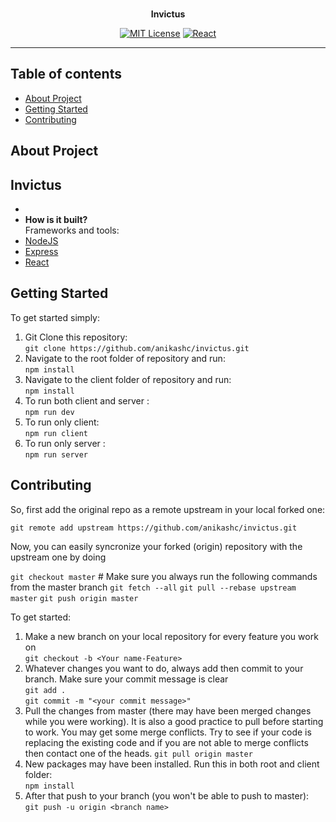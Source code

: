 <div align="center">
  <br/>
  <p><strong>Invictus</strong>

[![MIT License](https://img.shields.io/badge/license-MIT-green)]()
[![React](https://img.shields.io/badge/react-application-green?logo=react)]()

</div>

---

## Table of contents

- [About Project](#about-project)
- [Getting Started](#getting-started)
- [Contributing](#contributing)

## About Project

## **Invictus** <br>

-
- **How is it built?** <br>
  Frameworks and tools:
- [NodeJS](https://nodejs.org/en/)
- [Express](https://expressjs.com/)
- [React](https://reactjs.org/)

## Getting Started

To get started simply:

1. Git Clone this repository: <br>
   `git clone https://github.com/anikashc/invictus.git`
2. Navigate to the root folder of repository and run: <br>
   `npm install`
3. Navigate to the client folder of repository and run: <br>
   `npm install`
4. To run both client and server : <br>
   `npm run dev`
5. To run only client: <br>
   `npm run client`
6. To run only server : <br>
   `npm run server`

## Contributing

So, first add the original repo as a remote upstream in your local forked one:<br>

   `git remote add upstream https://github.com/anikashc/invictus.git`

Now, you can easily syncronize your forked (origin) repository with the upstream one by doing<br>

   `git checkout master` # Make sure you always run the following commands from the master branch
   `git fetch --all`
   `git pull --rebase upstream master`
   `git push origin master`


To get started:

1. Make a new branch on your local repository for every feature you work on<br>
   `git checkout -b <Your name-Feature>`
2. Whatever changes you want to do, always add then commit to your branch. Make sure your commit message is clear <br>
   `git add .` <br>
   `git commit -m "<your commit message>"`
3. Pull the changes from master (there may have been merged changes while you were working). It is also a good practice to pull before starting to work. You may get some merge conflicts. Try to see if your code is replacing the existing code and if you are not able to merge conflicts then contact one of the heads.
   `git pull origin master`
4. New packages may have been installed. Run this in both root and client folder:<br>
   `npm install`
5. After that push to your branch (you won't be able to push to master):<br>
   `git push -u origin <branch name>`
